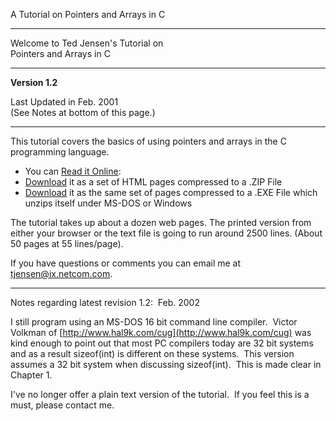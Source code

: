  A Tutorial on Pointers and Arrays in C        

* * *

Welcome to Ted Jensen's Tutorial on  
Pointers and Arrays in C


------------------------------------------------------------------

**Version 1.2**  
  
Last Updated in Feb. 2001  
(See Notes at bottom of this page.)

* * *

This tutorial covers the basics of using pointers and arrays in the C programming language.

*   You can [Read it Online](cpoint.htm):
*   [Download](ptrtut12.zip) it as a set of HTML pages compressed to a .ZIP File
*   [Download](ptrtut12.exe) it as the same set of pages compressed to a .EXE File which unzips itself under MS-DOS or Windows

The tutorial takes up about a dozen web pages. The printed version from either your browser or the text file is going to run around 2500 lines. (About 50 pages at 55 lines/page).

If you have questions or comments you can email me at [tjensen@ix.netcom.com](mailto:tjensen@ix.netcom.com).

* * *

Notes regarding latest revision 1.2:  Feb. 2002

I still program using an MS-DOS 16 bit command line compiler.  Victor Volkman of [http://www.hal9k.com/cug](http://www.hal9k.com/cug) was kind enough to point out that most PC compilers today are 32 bit systems and as a result sizeof(int) is different on these systems.  This version assumes a 32 bit system when discussing sizeof(int).  This is made clear in Chapter 1.

I've no longer offer a plain text version of the tutorial.  If you feel this is a must, please contact me.